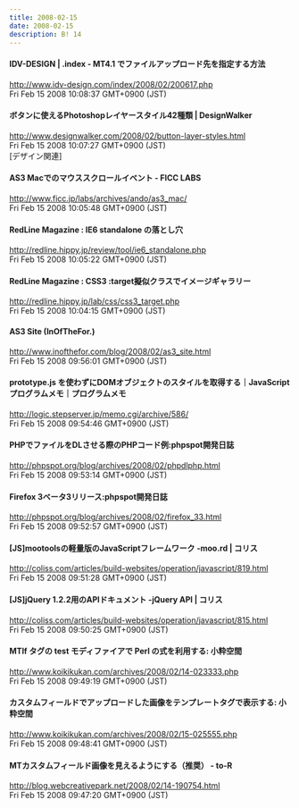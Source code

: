 ```yaml
---
title: 2008-02-15
date: 2008-02-15
description: B! 14
---
```


#### 			IDV-DESIGN | .index - MT4.1 でファイルアップロード先を指定する方法	
http://www.idv-design.com/index/2008/02/200617.php<br>
Fri Feb 15 2008 10:08:37 GMT+0900 (JST)<br>


#### ボタンに使えるPhotoshopレイヤースタイル42種類 | DesignWalker
http://www.designwalker.com/2008/02/button-layer-styles.html<br>
Fri Feb 15 2008 10:07:27 GMT+0900 (JST)<br>
[デザイン関連]


#### AS3 Macでのマウススクロールイベント - FICC LABS
http://www.ficc.jp/labs/archives/ando/as3_mac/<br>
Fri Feb 15 2008 10:05:48 GMT+0900 (JST)<br>


#### RedLine Magazine : IE6 standalone の落とし穴
http://redline.hippy.jp/review/tool/ie6_standalone.php<br>
Fri Feb 15 2008 10:05:22 GMT+0900 (JST)<br>


#### RedLine Magazine : CSS3  :target擬似クラスでイメージギャラリー
http://redline.hippy.jp/lab/css/css3_target.php<br>
Fri Feb 15 2008 10:04:15 GMT+0900 (JST)<br>


#### AS3 Site (InOfTheFor.)
http://www.inofthefor.com/blog/2008/02/as3_site.html<br>
Fri Feb 15 2008 09:56:01 GMT+0900 (JST)<br>


#### prototype.js を使わずにDOMオブジェクトのスタイルを取得する｜JavaScriptプログラムメモ｜プログラムメモ
http://logic.stepserver.jp/memo.cgi/archive/586/<br>
Fri Feb 15 2008 09:54:46 GMT+0900 (JST)<br>


#### PHPでファイルをDLさせる際のPHPコード例:phpspot開発日誌
http://phpspot.org/blog/archives/2008/02/phpdlphp.html<br>
Fri Feb 15 2008 09:53:14 GMT+0900 (JST)<br>


#### Firefox 3ベータ3リリース:phpspot開発日誌
http://phpspot.org/blog/archives/2008/02/firefox_33.html<br>
Fri Feb 15 2008 09:52:57 GMT+0900 (JST)<br>


####   [JS]mootoolsの軽量版のJavaScriptフレームワーク -moo.rd | コリス
http://coliss.com/articles/build-websites/operation/javascript/819.html<br>
Fri Feb 15 2008 09:51:28 GMT+0900 (JST)<br>


####   [JS]jQuery 1.2.2用のAPIドキュメント -jQuery API | コリス
http://coliss.com/articles/build-websites/operation/javascript/815.html<br>
Fri Feb 15 2008 09:50:25 GMT+0900 (JST)<br>


#### MTIf タグの test モディファイアで Perl の式を利用する: 小粋空間
http://www.koikikukan.com/archives/2008/02/14-023333.php<br>
Fri Feb 15 2008 09:49:19 GMT+0900 (JST)<br>


#### カスタムフィールドでアップロードした画像をテンプレートタグで表示する: 小粋空間
http://www.koikikukan.com/archives/2008/02/15-025555.php<br>
Fri Feb 15 2008 09:48:41 GMT+0900 (JST)<br>


#### MTカスタムフィールド画像を見えるようにする（推奨） - to-R
http://blog.webcreativepark.net/2008/02/14-190754.html<br>
Fri Feb 15 2008 09:47:20 GMT+0900 (JST)<br>


